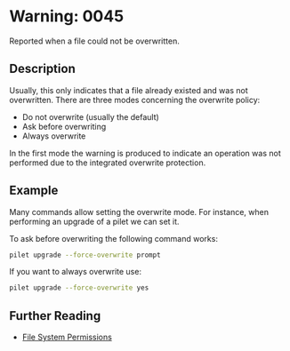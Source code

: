 # Warning: 0045

Reported when a file could not be overwritten.

## Description

Usually, this only indicates that a file already existed and was not overwritten.
There are three modes concerning the overwrite policy:

- Do not overwrite (usually the default)
- Ask before overwriting
- Always overwrite

In the first mode the warning is produced to indicate an operation was not
performed due to the integrated overwrite protection.

## Example

Many commands allow setting the overwrite mode. For instance, when performing an
upgrade of a pilet we can set it.

To ask before overwriting the following command works:

```sh
pilet upgrade --force-overwrite prompt
```

If you want to always overwrite use:

```sh
pilet upgrade --force-overwrite yes
```

## Further Reading

 - [File System Permissions](https://en.wikipedia.org/wiki/File_system_permissions)
